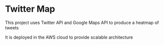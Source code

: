 # Twitter Map

This project uses Twitter API and Google Maps API to produce a heatmap of tweets

It is deployed in the AWS cloud to provide scalable architecture
